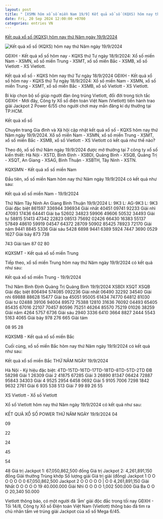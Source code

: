 ```yaml
---
layout: post
title: " [XSMN hôm xổ số miền Nam 19/9] Kết quả xổ số (KQXS) hôm nay thứ Năm ngày 19/9/2024"
date: Fri, 20 Sep 2024 12:00:00 +0700
categories: entries VN
---
```

[Kết quả xổ số (KQXS) hôm nay thứ Năm ngày 19/9/2024](https://giadinh.suckhoedoisong.vn/ket-qua-xo-so-kqxs-hom-nay-thu-nam-ngay-19-9-2024-172240919163518832.htm)

![Kết quả xổ số (KQXS) hôm nay thứ Năm ngày 19/9/2024](https://giadinh.mediacdn.vn/zoom/600_315/296230595582509056/2023/7/6/ket-qua-xo-so10-16886331653152135374839-0-62-675-1142-crop-1688633181893378246401.jpg)

GĐXH - Kết quả xổ số hôm nay - KQXS thứ Tư ngày 18/9/2024: Xổ số miền Nam - XSMN, xổ số miền Trung - XSMT, xổ số miền Bắc - XSMB, xổ số Vietlott - XS Vietlott.

Kết quả xổ số - KQXS hôm nay thứ Tư ngày 18/9/2024 GĐXH - Kết quả xổ số hôm nay - KQXS thứ Tư ngày 18/9/2024: Xổ số miền Nam - XSMN, xổ số miền Trung - XSMT, xổ số miền Bắc - XSMB, xổ số Vietlott - XS Vietlott.

Bí kíp chọn bộ số giúp người đàn ông trúng Vietlott, đổi đời trong tích tắc GĐXH - Mới đây, Công ty Xổ số điện toán Việt Nam (Vietlott) tiến hành trao giải Jackpot 2 Power 6/55 cho người chơi may mắn đăng kí dự thưởng tại TP.HCM.

Kết quả xổ số

Chuyên trang Gia đình và Xã hội cập nhật kết quả xổ số - KQXS hôm nay thứ Năm ngày 19/9/2024. Xổ số miền Nam - XSMN, xổ số miền Trung - XSMT, xổ số miền Bắc - XSMB, xổ số Vietlott - XS Vietlott có kết quả như thế nào?

Theo đó, xổ số thứ Năm ngày 19/9/2024 được mở thưởng tại 7 công ty xổ số kiến thiết: Hà Nội - XSTD, Bình Định - XSBDI, Quảng Bình - XSQB, Quảng Trị - XSQT, An Giang - XSAG, Bình Thuận - XSBTH, Tây Ninh - XSTN.

KQXSMN - Kết quả xổ số miền Nam



Đầu tiên, xổ số miền Nam hôm nay thứ Năm ngày 19/9/2024 có kết quả như sau:

Kết quả xổ số miền Nam - 19/9/2024

Thứ Năm Tây Ninh An Giang Bình Thuận 19/9/2024 L: 9K3 L: AG-9K3 L: 9K3 Giải đặc biệt 861597 336944 396934 Giải nhất 40451 09741 92233 Giải nhì 47093 17436 64441 Giải ba 52602 34823 59906 49606 50532 34493 Giải tư 58815 51413 47342 22823 08513 75692 02426 66430 16383 55137 57849 48610 59919 04547 64372 28709 50902 85425 78923 72170 Giải năm 9441 8845 5336 Giải sáu 5428 6898 9441 6389 5924 7447 3690 0529 1627 Giải bảy 873 738

743 Giải tám 87 02 80

KQXSMT - Kết quả xổ số miền Trung



Tiếp theo, xổ số miền Trung hôm nay thứ Năm ngày 19/9/2024 có kết quả như sau:

Kết quả xổ số miền Trung - 19/9/2024

Thứ Năm Bình Định Quảng Trị Quảng Bình 19/9/2024 XSBDI XSQT XSQB Giải đặc biệt 806494 574085 092236 Giải nhất 06490 32292 34540 Giải nhì 69888 88628 15477 Giải ba 45051 95005 61434 74770 64812 81030 Giải tư 02488 39106 94004 89572 75388 12810 31636 76092 04493 65405 85435 67016 22107 70457 80596 75251 46264 85570 75219 01026 38259 Giải năm 4264 5757 6736 Giải sáu 2940 3336 6410 3664 8827 2444 5543 5163 4065 Giải bảy 978 276 665 Giải tám

08 95 28

KQXSMB - Kết quả xổ số miền Bắc



Cuối cùng, xổ số miền Bắc hôm nay thứ Năm ngày 19/9/2024 có kết quả như sau:

Kết quả xổ số miền Bắc THỨ NĂM NGÀY 19/9/2024

Hà Nội - Ký hiệu đặc biệt: 4TD-15TD-16TD-17TD-18TD-8TD-5TD-2TD ĐB 58298 Giải 1 26309 Giải 2 41875 67285 Giải 3 26890 81347 06424 72887 95843 34303 Giải 4 9525 2954 6458 0692 Giải 5 9105 7006 7298 1842 9632 2761 Giải 6 935 538 513 Giải 7 99 89 26 55

XS Vietlott - Xổ số Vietlott



Xổ số Vietlott hôm nay thứ Năm ngày 19/9/2024 có kết quả như sau:

KẾT QUẢ XỔ SỐ POWER THỨ NĂM NGÀY 19/9/2024 04

09

22

24

45

54

48 Giá trị Jackpot 1: 67,050,862,500 đồng Giá trị Jackpot 2: 4,261,891,150 đồng Giải thưởng Trùng khớp Số lượng giải Giá trị giải (đồng) Jackpot 1 O O O O O O 0 67,050,862,500 Jackpot 2 O O O O O | O 0 4,261,891,150 Giải Nhất O O O O O 19 40.000.000 Giải Nhì O O O O 1,002 500.000 Giả Ba O O O 20,340 50.000

Vietlott thông báo, có một người đã ‘ẵm’ giải độc đắc trong tối nay GĐXH - Tối 14/8, Công ty Xổ số Điện toán Việt Nam (Vietlott) thông báo đã tìm ra chủ nhân tấm vé trúng giải Jackpot của xổ số Mega 6/45.

